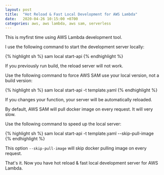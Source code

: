 ```yaml
---
layout: post
title:  "Hot Reload & Fast Local Development for AWS Lambda"
date:   2020-04-26 10:15:00 +0700
categories: aws, aws lambda, aws sam, serverless
---
```


This is myfirst time using AWS Lambda development tool.

I use the following command to start the development server locally:

{% highlight sh %}
sam local start-api
{% endhighlight %}

If you previously run build, the reload server will not work. 

Use the following command to force AWS SAM use your local version, not a build version:

{% highlight sh %}
sam local start-api -t template.yaml
{% endhighlight %}

If you changes your function, your server will be automatically reloaded.

By default, AWS SAM will pull docker image on every request. It will very slow.

Use the following command to speed up the local server:

{% highlight sh %}
sam local start-api -t template.yaml --skip-pull-image
{% endhighlight %}

This option `--skip-pull-image` will skip docker pulling image on every request.

That's it. Now you have hot reload & fast local development server for AWS Lambda.

